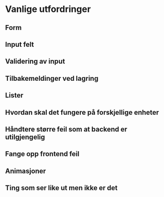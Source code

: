 # Vanlige utfordringer

## Form

## Input felt

## Validering av input

## Tilbakemeldinger ved lagring

## Lister

## Hvordan skal det fungere på forskjellige enheter

## Håndtere større feil som at backend er utilgjengelig

## Fange opp frontend feil

## Animasjoner

## Ting som ser like ut men ikke er det
